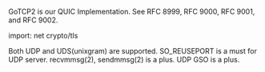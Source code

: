 GoTCP2 is our QUIC Implementation. See RFC 8999, RFC 9000, RFC 9001, and RFC 9002.

import:
	net
	crypto/tls

Both UDP and UDS(unixgram) are supported.
SO_REUSEPORT is a must for UDP server.
recvmmsg(2), sendmmsg(2) is a plus.
UDP GSO is a plus.
